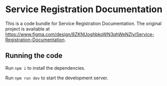 
  # Service Registration Documentation

  This is a code bundle for Service Registration Documentation. The original project is available at https://www.figma.com/design/8ZKNUoghbkoWN3qhWeNZly/Service-Registration-Documentation.

  ## Running the code

  Run `npm i` to install the dependencies.

  Run `npm run dev` to start the development server.
  